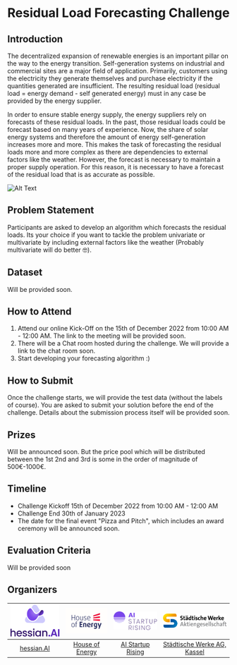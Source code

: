 # Residual Load Forecasting Challenge


## Introduction

The decentralized expansion of renewable energies is an important pillar on the way to the energy transition. Self-generation systems on industrial and commercial sites are a major field of application. Primarily, customers using the electricity they generate themselves and purchase electricity if the quantities generated are insufficient. The resulting residual load (residual load = energy demand - self generated energy) must in any case be provided by the energy supplier.

In order to ensure stable energy supply, the energy suppliers rely on forecasts of these residual loads. In the past, those residual loads could be forecast based on many years of experience. Now, the share of solar energy systems and therefore the amount of energy self-generation increases more and more. This makes the task of forecasting the residual loads more and more complex as there are dependencies to external factors like the weather. However, the forecast is necessary to maintain a proper supply operation. For this reason, it is necessary to have a forecast of the residual load that is as accurate as possible. 

![Alt Text](imgs/solar.gif)

## Problem Statement

Participants are asked to develop an algorithm which forecasts the residual loads. Its your choice if you want to tackle the problem univariate or multivariate by including external factors like the weather (Probably multivariate will do better 🤓).

## Dataset

Will be provided soon.

## How to Attend

1. Attend our online Kick-Off on the 15th of December 2022 from 10:00 AM - 12:00 AM. The link to the meeting will be provided soon.
2. There will be a Chat room hosted during the challenge. We will provide a link to the chat room soon.
3. Start developing your forecasting algorithm :)


## How to Submit

Once the challenge starts, we will provide the test data (without the labels of course). You are asked to submit your solution before the end of the challenge. Details about the submission process itself will be provided soon.

## Prizes

Will be announced soon. But the price pool which will be distributed between the 1st 2nd and 3rd is some in the order of magnitude of 500€-1000€.

## Timeline

- Challenge Kickoff 15th of December 2022 from 10:00 AM - 12:00 AM
- Challenge End 30th of January 2023
- The date for the final event "Pizza and Pitch", which includes an award ceremony will be announced soon. 


## Evaluation Criteria

Will be provided soon

## Organizers

| <img src="imgs/hessian_ai.png" alt="isolated" width="200"/>   | <img src="imgs/hoe.jpg" alt="isolated" width="200"/>   | <img src="imgs/aisr.png" alt="isolated" width="200"/>   | <img src="imgs/STW_AG_4c.jpg" alt="isolated" width="300"/>   |
|:-------------:|:-------------:|:-------------:|:-------------:|
| [hessian.AI](https://hessian.ai/)| [House of Energy](https://www.house-of-energy.org/) | [AI Startup Rising](https://hessian.ai/entrepreneurship/)| [Städtische Werke AG, Kassel](https://www.sw-kassel.de/privatkunden/startseite/)|

